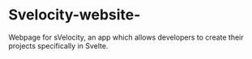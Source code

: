 # Svelocity-website-
Webpage for sVelocity, an app which allows developers to create their projects specifically in Svelte. 
